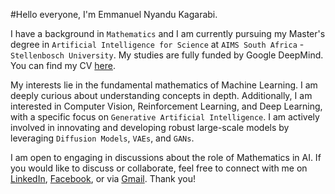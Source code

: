 #Hello everyone, I'm Emmanuel Nyandu Kagarabi.

I have a background in `Mathematics` and I am currently pursuing my Master's degree in `Artificial Intelligence for Science` at `AIMS South Africa` - `Stellenbosch University`. My studies are fully funded by Google DeepMind. You can find my CV [here](https://github.com/emmanuelnyandukagarabi/Curriculum-Vitae).

My interests lie in the fundamental mathematics of Machine Learning. I am deeply curious about understanding concepts in depth. Additionally, I am interested in Computer Vision, Reinforcement Learning, and Deep Learning, with a specific focus on `Generative Artificial Intelligence`. I am actively involved in innovating and developing robust large-scale models by leveraging `Diffusion Models`, `VAEs`, and `GANs`.

I am open to engaging in discussions about the role of Mathematics in AI. If you would like to discuss or collaborate, feel free to connect with me on [LinkedIn](https://www.linkedin.com/in/emmanuel-nyandu-kagarabi-5410a4304/), [Facebook](https://www.facebook.com/emmanuel.kagarabi), or via [Gmail](emmanuelnk@aims.ac.za). Thank you!

